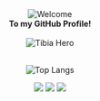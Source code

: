 
<div align="center">
  <img src="https://github.com/ferrarizaum/ferrarizaum/assets/81978698/3b8e08a0-c1e4-4e3b-8f2b-8a664abc2266" alt="Welcome" align="center">
</div>
<div align="center">
  <strong>
  To my GitHub Profile!
  </strong>
</div>
<br/>
<div align="center">
  <img src="https://github.com/ferrarizaum/ferrarizaum/assets/81978698/d661b57b-5715-439c-a35a-1e1aa5b508ed" alt="Tibia Hero">
</div> 
<br/>
<div align="center">
  
![Top Langs](https://github-readme-stats.vercel.app/api/top-langs/?username=ferrarizaum&hide_progress=true&theme=radical)
</div>
<div align="center">
</div>
<div align="center">
  <a href="https://instagram.com/josecferrari" target="_blank"><img src="https://img.shields.io/badge/-Instagram-%23E4405F?style=for-the-badge&logo=instagram&logoColor=white" target="_blank"></a>
  <a href="https://www.linkedin.com/in/jos%C3%A9-ferrari-439b4820a/" target="_blank"><img src="https://img.shields.io/badge/-LinkedIn-%230077B5?style=for-the-badge&logo=linkedin&logoColor=white" target="_blank"></a> 
  <a href = "mailto:licoverpa321@gmail.com"><img src="https://img.shields.io/badge/-Gmail-%23333?style=for-the-badge&logo=gmail&logoColor=white" target="_blank"></a>
</div>




